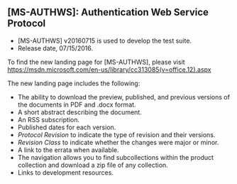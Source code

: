 ## [MS-AUTHWS]: Authentication Web Service Protocol
- [MS-AUTHWS] v20160715 is used to develop the test suite.
- Release date, 07/15/2016.

To find the new landing page for [MS-AUTHWS], please visit https://msdn.microsoft.com/en-us/library/cc313085(v=office.12).aspx

The new landing page includes the following:
- The ability to download the preview, published, and previous versions of the documents in PDF and .docx format.
- A short abstract describing the document.
- An RSS subscription.
- Published dates for each version.
- *Protocol Revision* to indicate the type of revision and their versions.
- *Revision Class* to indicate whether the changes were major or minor.
- A link to the errata when available.
- The navigation allows you to find subcollections within the product collection and download a zip file of any collection.
- Links to development resources.